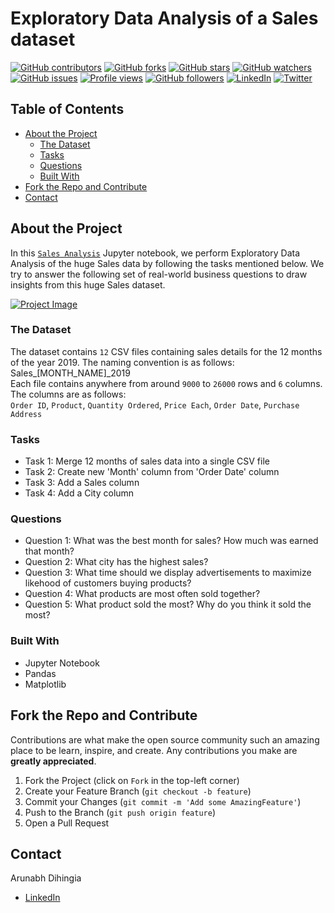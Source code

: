 # Exploratory Data Analysis of a Sales dataset

[![GitHub contributors](https://img.shields.io/github/contributors/sinjoysaha/sales-analysis.svg)](https://GitHub.com/sinjoysaha/sales-analysis/graphs/contributors/)
[![GitHub forks](https://img.shields.io/github/forks/sinjoysaha/sales-analysis.svg)](https://GitHub.com/sinjoysaha/sales-analysis/network/)
[![GitHub stars](https://img.shields.io/github/stars/sinjoysaha/sales-analysis.svg)](https://GitHub.com/sinjoysaha/sales-analysis/stargazers/)
[![GitHub watchers](https://img.shields.io/github/watchers/sinjoysaha/sales-analysis.svg)](https://GitHub.com/sinjoysaha/sales-analysis/watchers/)
[![GitHub issues](https://img.shields.io/github/issues/sinjoysaha/sales-analysis.svg)](https://GitHub.com/sinjoysaha/sales-analysis/issues/)
[![Profile views](https://gpvc.arturio.dev/sinjoysaha)](https://GitHub.com/sinjoysaha/)
[![GitHub followers](https://img.shields.io/github/followers/sinjoysaha.svg)](https://github.com/sinjoysaha?tab=followers)
[![LinkedIn](https://img.shields.io/badge/-LinkedIn-black.svg?style=flat-square&logo=linkedin&color=545454)](https://linkedin.com/in/sinjoysaha)
[![Twitter](https://img.shields.io/badge/-Twitter-blue.svg?style=flat-square&logo=twitter&color=b3e0ff)](https://twitter.com/SinjoySaha)

## Table of Contents

* [About the Project](#about-the-project)
  * [The Dataset](#the-dataset)
  * [Tasks](#tasks)
  * [Questions](#questions)
  * [Built With](#built-with)
* [Fork the Repo and Contribute](#Fork-the-Repo-and-Contribute)
* [Contact](#contact)

## About the Project

In this [`Sales Analysis`](https://sinjoysaha.github.io/sales-analysis/) Jupyter notebook, we perform Exploratory Data Analysis of the huge Sales data by following the  tasks mentioned below. We try to answer the following set of real-world business questions to draw insights from this huge Sales dataset.

[![Project Image](docs/images/sales-analysis-projectimage.png)](https://sinjoysaha.github.io/sales-analysis/)

### The Dataset
The dataset contains `12` CSV files containing sales details for the 12 months of the year 2019. The naming convention is as follows: Sales_[MONTH_NAME]_2019\
Each file contains anywhere from around `9000` to `26000` rows and `6` columns. The columns are as follows:\
`Order ID`,	`Product`, `Quantity Ordered`, `Price Each`, `Order Date`, `Purchase Address`


### Tasks

* Task 1: Merge 12 months of sales data into a single CSV file
* Task 2: Create new 'Month' column from 'Order Date' column
* Task 3: Add a Sales column
* Task 4: Add a City column

### Questions

* Question 1: What was the best month for sales? How much was earned that month?
* Question 2: What city has the highest sales?
* Question 3: What time should we display advertisements to maximize likehood of customers buying products?
* Question 4: What products are most often sold together?
* Question 5: What product sold the most? Why do you think it sold the most?

### Built With

* Jupyter Notebook
* Pandas
* Matplotlib

## Fork the Repo and Contribute

Contributions are what make the open source community such an amazing place to be learn, inspire, and create. Any contributions you make are **greatly appreciated**.

1. Fork the Project (click on `Fork` in the top-left corner)
2. Create your Feature Branch (`git checkout -b feature`)
3. Commit your Changes (`git commit -m 'Add some AmazingFeature'`)
4. Push to the Branch (`git push origin feature`)
5. Open a Pull Request

## Contact

Arunabh Dihingia
  * [LinkedIn](linkedin.com/in/arunabh-dihingia-84b5a11ab)
    

